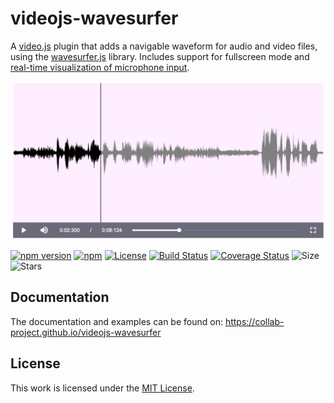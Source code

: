 videojs-wavesurfer
==================

A [video.js](https://www.videojs.com/) plugin that adds a navigable waveform
for audio and video files, using the [wavesurfer.js](https://github.com/katspaugh/wavesurfer.js)
library. Includes support for fullscreen mode and [real-time visualization of microphone
input](https://collab-project.github.io/videojs-wavesurfer/#/microphone).

![Screenshot](https://raw.githubusercontent.com/collab-project/videojs-wavesurfer/master/docs/img/screenshot.png?raw=true "Screenshot")

[![npm version](https://img.shields.io/npm/v/videojs-wavesurfer.svg?style=flat)](https://www.npmjs.com/package/videojs-wavesurfer)
[![npm](https://img.shields.io/npm/dm/videojs-wavesurfer.svg)](https://github.com/collab-project/videojs-wavesurfer/releases)
[![License](https://img.shields.io/npm/l/videojs-wavesurfer.svg)](LICENSE)
[![Build Status](https://github.com/collab-project/videojs-wavesurfer/workflows/videojs-wavesurfer/badge.svg?branch=master)](https://github.com/collab-project/videojs-wavesurfer/actions?workflow=videojs-wavesurfer)
[![Coverage Status](https://coveralls.io/repos/github/collab-project/videojs-wavesurfer/badge.svg?branch=master)](https://coveralls.io/github/collab-project/videojs-wavesurfer?branch=master)
![Size](https://img.shields.io/bundlephobia/minzip/videojs-wavesurfer.svg?style=flat)
![Stars](https://img.shields.io/github/stars/collab-project/videojs-wavesurfer.svg?style=social)

## Documentation

The documentation and examples can be found on: https://collab-project.github.io/videojs-wavesurfer

## License

This work is licensed under the [MIT License](LICENSE).

